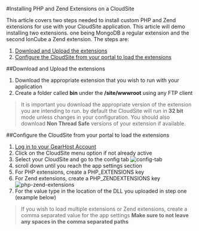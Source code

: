 #Installing PHP and Zend Extensions on a CloudSite

This article covers two steps needed to install custom PHP and Zend extensions for use with your CloudSite application. This article will demo installing two extensions.  one being MongoDB a regular extension and the second IonCube a Zend extension. The steps are:



1. [Download and Upload the extensions](https://www.gearhost.com/documentation/installing-php-and-zend-extensions#user-content-download-and-upload-the-extensions)
2. [Configure the CloudSite from your portal to load the extensions](https://www.gearhost.com/documentation/installing-php-and-zend-extensions#user-content-configure-the-cloudsite-from-your-portal-to-load-the-extensions)


##Download and Upload the extensions
1. Download the appropriate extension that you wish to run with your application
2. Create a folder called **bin** under the **/site/wwwroot** using any FTP client

> It is important you download the appropriate version of the extension you are intending to run.  by default the CloudSite will run in **32 bit** mode unless changes in your configuration.  You should also download **Non Thread Safe** versions of your extension if available.



##Configure the CloudSite from your portal to load the extensions
1. [Log in to your GearHost Account][login-link]
2. Click on the CloudSite menu option if not already active
3. Select your CloudSite and go to the config tab
	![config-tab]
4. scroll down until you reach the app settings section
5. For PHP extensions, create a PHP_EXTENSIONS key
6. For Zend extensions, create a PHP_ZENDEXTENSIONS key
	![php-zend-extensions]
7. For the value type in the location of the DLL you uploaded in step one (example below)

> If you wish to load multiple extensions or Zend extensions, create a comma separated value for the app settings **Make sure to not leave any spaces in the comma separated paths**



[Login-Link]:https://my.gearhost.com/Account/Login
[config-tab]: https://raw.githubusercontent.com/GearHost/docs/master/Images/tab-config.png
[php-zend-extensions]: https://raw.githubusercontent.com/GearHost/docs/master/Images/php-zend-extensions.PNG

